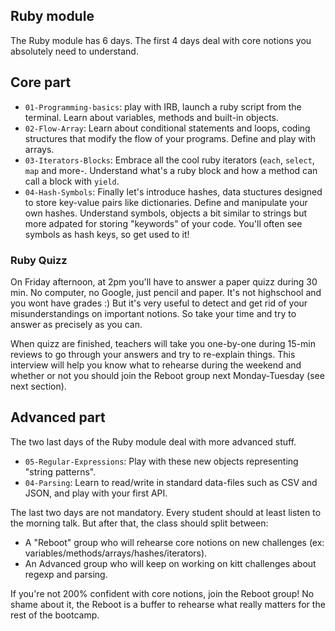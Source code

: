 ## Ruby module

The Ruby module has 6 days. The first 4 days deal with core notions you absolutely need to understand.

## Core part

- `01-Programming-basics`: play with IRB, launch a ruby script from the terminal. Learn about variables, methods and built-in objects.
- `02-Flow-Array`: Learn about conditional statements and loops, coding structures that modify the flow of your programs. Define and play with arrays.
- `03-Iterators-Blocks`: Embrace all the cool ruby iterators (`each`, `select`, `map` and more-. Understand what's a ruby block and how a method can call a block with `yield`.
- `04-Hash-Symbols`: Finally let's introduce hashes, data stuctures designed to store key-value pairs like dictionaries. Define and manipulate your own hashes. Understand symbols, objects a bit similar to strings but more adpated for storing "keywords" of your code. You'll often see symbols as hash keys, so get used to it!

### Ruby Quizz
On Friday afternoon, at 2pm you'll have to answer a paper quizz during 30 min. No computer, no Google, just pencil and paper. It's not highschool and you wont have grades :) But it's very useful to detect and get rid of your misunderstandings on important notions. So take your time and try to answer as precisely as you can.

When quizz are finished, teachers will take you one-by-one during 15-min reviews to go through your answers and try to re-explain things. This interview will help you know what to rehearse during the weekend and whether or not you should join the Reboot group next Monday-Tuesday (see next section).

## Advanced part

The two last days of the Ruby module deal with more advanced stuff.

- `05-Regular-Expressions`: Play with these new objects representing "string patterns".
- `04-Parsing`: Learn to read/write in standard data-files such as CSV and JSON, and play with your first API.

The last two days are not mandatory. Every student should at least listen to the morning talk. But after that, the class should split between:

- A "Reboot" group who will rehearse core notions on new challenges (ex: variables/methods/arrays/hashes/iterators).
- An Advanced group who will keep on working on kitt challenges about regexp and parsing.

If you're not 200% confident with core notions, join the Reboot group! No shame about it, the Reboot is a buffer to rehearse what really matters for the rest of the bootcamp.
